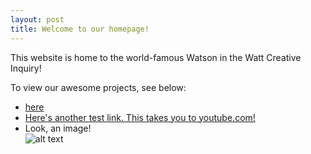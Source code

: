 ```yaml
---
layout: post
title: Welcome to our homepage!
---
```


This website is home to the world-famous Watson in the Watt Creative Inquiry!

To view our awesome projects, see below:

- [here](https://watson-in-the-watt.github.io/website/blogs)  
- [Here's another test link. This takes you to youtube.com!](www.youtube.com)  
- Look, an image!  
  ![alt text](https://watson-in-the-watt.github.io/website/images/404.jpg) 
